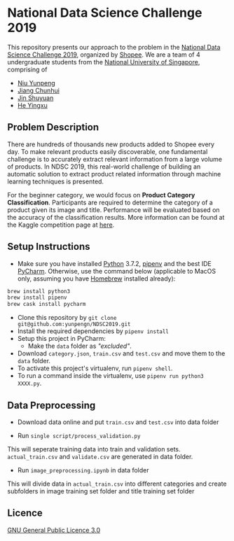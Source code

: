 # National Data Science Challenge 2019

This repository presents our approach to the problem in the [National Data Science Challenge 2019](https://careers.shopee.sg/ndsc/), organized by [Shopee](https://shopee.com/). We are a team of 4 undergraduate students from the [National University of Singapore](http://www.nus.edu.sg/), comprising of

- [Niu Yunpeng](http://github.com/yunpengn)
- [Jiang Chunhui](https://github.com/Adoby7)
- [Jin Shuyuan](https://github.com/CoderStellaJ)
- [He Yingxu](https://github.com/YingxuH)

## Problem Description

There are hundreds of thousands new products added to Shopee every day. To make relevant products easily discoverable, one fundamental challenge is to accurately extract relevant information from a large volume of products. In NDSC 2019, this real-world challenge of building an automatic solution to extract product related information through machine learning techniques is presented.

For the beginner category, we would focus on **Product Category Classification**. Participants are required to determine the category of a product given its image and title. Performance will be evaluated based on the accuracy of the classification results. More information can be found at the Kaggle competition page at [here](https://www.kaggle.com/c/ndsc-beginner).

## Setup Instructions

- Make sure you have installed [Python](https://www.python.org) 3.7.2, [pipenv](https://github.com/pypa/pipenv) and the best IDE [PyCharm](https://www.jetbrains.com/pycharm/). Otherwise, use the command below (applicable to MacOS only, assuming you have [Homebrew](https://brew.sh) installed already):
```bash
brew install python3
brew install pipenv
brew cask install pycharm
```
- Clone this repository by `git clone git@github.com:yunpengn/NDSC2019.git`
- Install the required dependencies by `pipenv install`
- Setup this project in PyCharm:
    - Make the `data` folder as _"excluded"_.
- Download `category.json`, `train.csv` and `test.csv` and move them to the `data` folder.
- To activate this project's virtualenv, run `pipenv shell`.
- To run a command inside the virtualenv, use `pipenv run python3 XXXX.py`.

## Data Preprocessing

- Download data online and put `train.csv` and `test.csv` into data folder

- Run `single script/process_validation.py`

This will seperate training data into train and validation sets. `actual_train.csv` and `validate.csv` are generated in data folder.

- Run `image_preprocessing.ipynb` in data folder

This will divide data in `actual_train.csv` into different categories and create subfolders in image training set folder and title training set folder

## Licence

[GNU General Public Licence 3.0](LICENSE)
